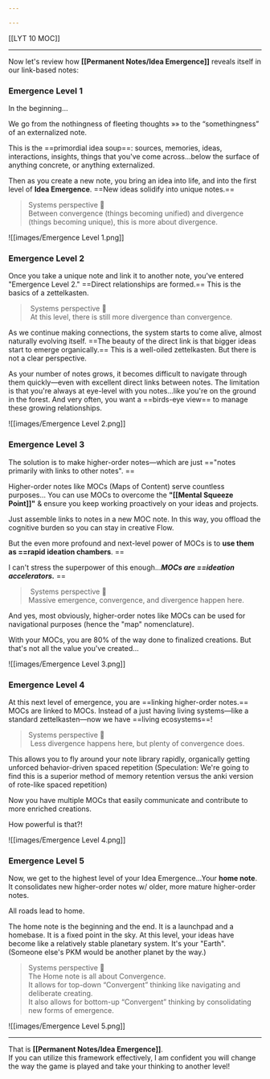 ```yaml
---

---
```


[[LYT 10 MOC]]

---

Now let's review how **[[Permanent Notes/Idea Emergence]]** reveals itself in our link-based notes:

### Emergence Level 1

In the beginning...  
  
We go from the nothingness of fleeting thoughts »» to the “somethingness” of an externalized note.  
  
This is the ==primordial idea soup==: sources, memories, ideas, interactions, insights, things that you've come across...below the surface of anything concrete, or anything externalized.  
  
Then as you create a new note, you bring an idea into life, and into the first level of **Idea Emergence**. ==New ideas solidify into unique notes.==

> Systems perspective 🧩  
> Between convergence (things becoming unified) and divergence (things becoming unique), this is more about divergence.

![[images/Emergence Level 1.png]]

### Emergence Level 2

Once you take a unique note and link it to another note, you've entered "Emergence Level 2." ==Direct relationships are formed.== This is the basics of a zettelkasten.   
  
>  Systems perspective 🧩  
>  At this level, there is still more divergence than convergence.

As we continue making connections, the system starts to come alive, almost naturally evolving itself. ==The beauty of the direct link is that bigger ideas start to emerge organically.== This is a well-oiled zettelkasten. But there is not a clear perspective.  
  
As your number of notes grows, it becomes difficult to navigate through them quickly—even with excellent direct links between notes. The limitation is that you're always at eye-level with you notes...like you're on the ground in the forest. And very often, you want a ==birds-eye view== to manage these growing relationships.

![[images/Emergence Level 2.png]]

### Emergence Level 3

The solution is to make higher-order notes—which are just =="notes primarily with links to other notes".  ==
  
Higher-order notes like MOCs (Maps of Content) serve countless purposes... You can use MOCs to overcome the **"[[Mental Squeeze Point]]"** & ensure you keep working proactively on your ideas and projects.  
  
Just assemble links to notes in a new MOC note. In this way, you offload the cognitive burden so you can stay in creative Flow.  
  
But the even more profound and next-level power of MOCs is to **use them as ==rapid ideation chambers**. == 
  
I can't stress the superpower of this enough...**_MOCs are ==ideation accelerators._**  ==

>  Systems perspective 🧩  
> Massive emergence, convergence, and divergence happen here. 

And yes, most obviously, higher-order notes like MOCs can be used for navigational purposes (hence the "map" nomenclature).    
  
With your MOCs, you are 80% of the way done to finalized creations. But that's not all the value you've created...

![[images/Emergence Level 3.png]]

### Emergence Level 4

At this next level of emergence, you are ==linking higher-order notes.== MOCs are linked to MOCs. Instead of a just having living systems—like a standard zettelkasten—now we have ==living ecosystems==!  
  
> Systems perspective 🧩  
>  Less divergence happens here, but plenty of convergence does.
  
This allows you to fly around your note library rapidly, organically getting unforced behavior-driven spaced repetition (Speculation: We're going to find this is a superior method of memory retention versus the anki version of rote-like spaced repetition)  
  
Now you have multiple MOCs that easily communicate and contribute to more enriched creations.  
  
How powerful is that?!   

![[images/Emergence Level 4.png]]
  
### Emergence Level 5

Now, we get to the highest level of your Idea Emergence...Your **home note**. It consolidates new higher-order notes w/ older, more mature higher-order notes.   
  
All roads lead to home.   
  
The home note is the beginning and the end. It is a launchpad and a homebase. It is a fixed point in the sky. At this level, your ideas have become like a relatively stable planetary system. It's your "Earth". (Someone else's PKM would be another planet by the way.)  

> Systems perspective 🧩  
> The Home note is all about Convergence.   
> It allows for top-down “Convergent” thinking like navigating and deliberate creating.   
> It also allows for bottom-up “Convergent” thinking by consolidating new forms of emergence.

![[images/Emergence Level 5.png]]

---

That is **[[Permanent Notes/Idea Emergence]]**.  
If you can utilize this framework effectively, I am confident you will change the way the game is played and take your thinking to another level!